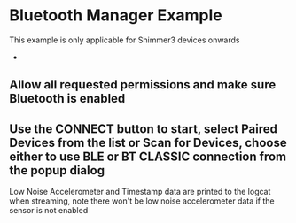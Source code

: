 # Bluetooth Manager Example

This
example
is
only
applicable
for
Shimmer3
devices
onwards

-
Allow
all
requested
permissions
and
make
sure
Bluetooth
is
enabled
-
Use
the
CONNECT
button
to
start,
select
Paired
Devices
from
the
list
or
Scan
for
Devices,
choose
either
to
use
BLE
or
BT
CLASSIC
connection
from
the
popup
dialog
-
Low
Noise
Accelerometer
and
Timestamp
data
are
printed
to
the
logcat
when
streaming,
note
there
won't
be
low
noise
accelerometer
data
if
the
sensor
is
not
enabled 

